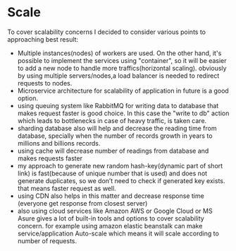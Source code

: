 # Scale
To cover scalability concerns I decided to consider various points to approaching best result:
- Multiple instances(nodes) of workers are used. On the other hand, it's possible to implement the services using "container", so it will be easier to add a new node to handle more traffics(horizontal scaling). obviously by using multiple servers/nodes,a load balancer is needed to redirect requests to nodes.
- Microservice architecture for scalability of application in future is a good option.
- using queuing system like RabbitMQ for writing data to database that makes request faster is good choice. In this case the "write to db" action which leads to bottlenecks in case of heavy traffic, is taken care.
- sharding database also will help and decrease the reading time from database, specially when the number of records growth in years to millions and billions records.
- using cache will decrease number of readings from database and makes requests faster 
- my approach to generate new random hash-key(dynamic part of short link) is fast(because of unique number that is used) and does not generate duplicates, so we don’t need to check if generated key exists. that means faster request as well.
- using CDN also helps in this matter and decrease response time (everyone get response from closest server)
- also using cloud services like Amazon AWS or Google Cloud or MS Asure gives a lot of built-in tools and options to cover scalability concern. for example using amazon elastic beanstalk can make service/application Auto-scale which means it will scale according to number of requests.  